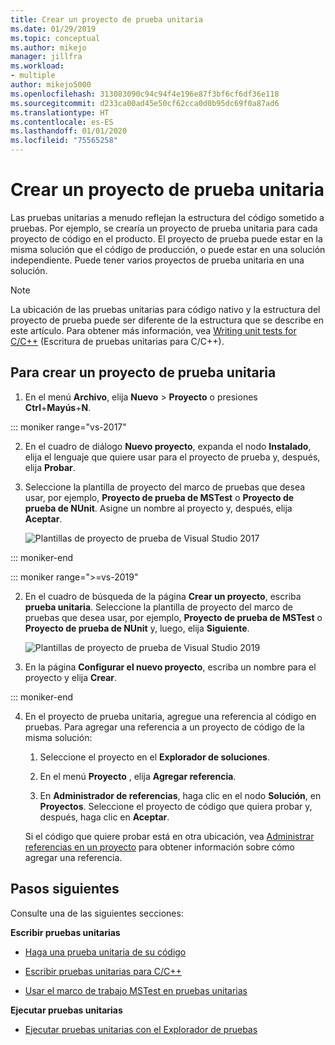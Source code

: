 ```yaml
---
title: Crear un proyecto de prueba unitaria
ms.date: 01/29/2019
ms.topic: conceptual
ms.author: mikejo
manager: jillfra
ms.workload:
- multiple
author: mikejo5000
ms.openlocfilehash: 313083090c94c94f4e196e87f3bf6cf6df36e118
ms.sourcegitcommit: d233ca00ad45e50cf62cca0d0b95dc69f0a87ad6
ms.translationtype: HT
ms.contentlocale: es-ES
ms.lasthandoff: 01/01/2020
ms.locfileid: "75565258"
---
```

# <a name="create-a-unit-test-project"></a>Crear un proyecto de prueba unitaria

Las pruebas unitarias a menudo reflejan la estructura del código sometido a pruebas. Por ejemplo, se crearía un proyecto de prueba unitaria para cada proyecto de código en el producto. El proyecto de prueba puede estar en la misma solución que el código de producción, o puede estar en una solución independiente. Puede tener varios proyectos de prueba unitaria en una solución.

> [!NOTE]
> La ubicación de las pruebas unitarias para código nativo y la estructura del proyecto de prueba puede ser diferente de la estructura que se describe en este artículo. Para obtener más información, vea [Writing unit tests for C/C++](writing-unit-tests-for-c-cpp.md) (Escritura de pruebas unitarias para C/C++).

## <a name="to-create-a-unit-test-project"></a>Para crear un proyecto de prueba unitaria

1. En el menú **Archivo**, elija **Nuevo** > **Proyecto** o presiones **Ctrl**+**Mayús**+**N**.

::: moniker range="vs-2017"

2. En el cuadro de diálogo **Nuevo proyecto**, expanda el nodo **Instalado**, elija el lenguaje que quiere usar para el proyecto de prueba y, después, elija **Probar**.

3. Seleccione la plantilla de proyecto del marco de pruebas que desea usar, por ejemplo, **Proyecto de prueba de MSTest** o **Proyecto de prueba de NUnit**. Asigne un nombre al proyecto y, después, elija **Aceptar**.

   ![Plantillas de proyecto de prueba de Visual Studio 2017](media/test-project-templates.png)

::: moniker-end

::: moniker range=">=vs-2019"

2. En el cuadro de búsqueda de la página **Crear un proyecto**, escriba **prueba unitaria**. Seleccione la plantilla de proyecto del marco de pruebas que desea usar, por ejemplo, **Proyecto de prueba de MSTest** o **Proyecto de prueba de NUnit** y, luego, elija **Siguiente**.

   ![Plantillas de proyecto de prueba de Visual Studio 2019](media/vs-2019/test-project-templates.png)

3. En la página **Configurar el nuevo proyecto**, escriba un nombre para el proyecto y elija **Crear**.

::: moniker-end

4. En el proyecto de prueba unitaria, agregue una referencia al código en pruebas. Para agregar una referencia a un proyecto de código de la misma solución:

   1. Seleccione el proyecto en el **Explorador de soluciones**.

   2. En el menú **Proyecto** , elija **Agregar referencia**.

   3. En **Administrador de referencias**, haga clic en el nodo **Solución**, en **Proyectos**. Seleccione el proyecto de código que quiera probar y, después, haga clic en **Aceptar**.

   Si el código que quiere probar está en otra ubicación, vea [Administrar referencias en un proyecto](../ide/managing-references-in-a-project.md) para obtener información sobre cómo agregar una referencia.

## <a name="next-steps"></a>Pasos siguientes

Consulte una de las siguientes secciones:

**Escribir pruebas unitarias**

- [Haga una prueba unitaria de su código](../test/unit-test-your-code.md)

- [Escribir pruebas unitarias para C/C++](writing-unit-tests-for-c-cpp.md)

- [Usar el marco de trabajo MSTest en pruebas unitarias](using-microsoft-visualstudio-testtools-unittesting-members-in-unit-tests.md)

**Ejecutar pruebas unitarias**

- [Ejecutar pruebas unitarias con el Explorador de pruebas](../test/run-unit-tests-with-test-explorer.md)
